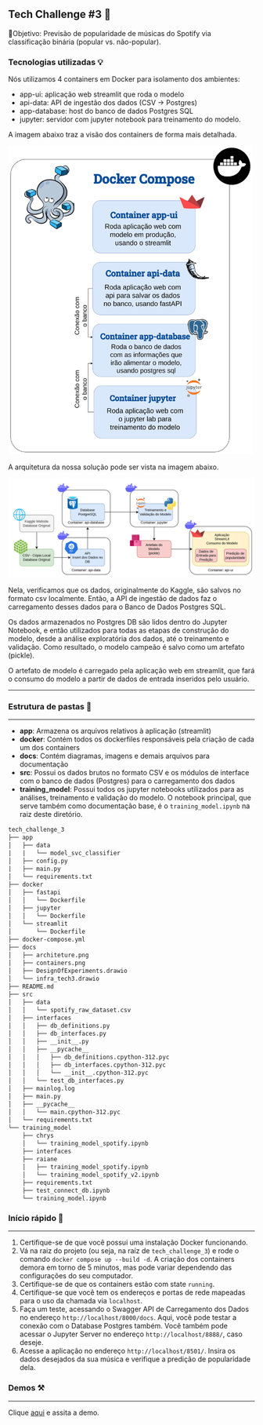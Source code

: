 ## Tech Challenge #3 **🧩**

🎯Objetivo: Previsão de popularidade de músicas do Spotify via classificação binária (popular vs. não-popular).

### **Tecnologias utilizadas 💡**

Nós utilizamos 4 containers em Docker para isolamento dos ambientes:
* app-ui: aplicação web streamlit que roda o modelo
* api-data: API de ingestão dos dados (CSV -> Postgres)
* app-database: host do banco de dados Postgres SQL
* jupyter: servidor com jupyter notebook para treinamento do modelo.

A imagem abaixo traz a visão dos containers de forma mais detalhada.
<!-- ![containers](docs/containers.png) -->
<img src="docs/containers.png" alt="containers" width="500"/>

A arquitetura da nossa solução pode ser vista na imagem abaixo.
<!-- ![architeture](docs/architeture.png) -->
<img src="docs/architeture.png" alt="architeture" width="800"/>

Nela, verificamos que os dados, originalmente do Kaggle, são salvos no formato csv localmente. Então, a API de ingestão de dados faz o carregamento desses dados para o Banco de Dados Postgres SQL. 

Os dados armazenados no Postgres DB são lidos dentro do Jupyter Notebook, e então utilizados para todas as etapas de construção do modelo, desde a análise exploratória dos dados, até o treinamento e validação. Como resultado, o modelo campeão é salvo como um artefato (pickle). 

O artefato de modelo é carregado pela aplicação web em streamlit, que fará o consumo do modelo a partir de dados de entrada inseridos pelo usuário.

---

### Estrutura de pastas **📂**

---

* **app**: Armazena os arquivos relativos à aplicação (streamlit)
* **docker**: Contém todos os dockerfiles responsáveis pela criação de cada um dos containers
* **docs**: Contém diagramas, imagens e demais arquivos para documentação
* **src**: Possui os dados brutos no formato CSV e os módulos de interface com o banco de dados (Postgres) para o carregamento dos dados
* **training_model**: Possui todos os jupyter notebooks utilizados para as análises, treinamento e validação do modelo. O notebook principal, que serve também como documentação base, é o `training_model.ipynb` na raiz deste diretório.


```
tech_challenge_3
├── app
│   ├── data
|   |   └── model_svc_classifier
│   ├── config.py
|   ├── main.py
│   └── requirements.txt
├── docker
│   ├── fastapi
│   │   └── Dockerfile
│   ├── jupyter
│   │   └── Dockerfile
│   └── streamlit
│       └── Dockerfile
├── docker-compose.yml
├── docs
│   ├── architeture.png
│   ├── containers.png
│   ├── DesignOfExperiments.drawio
│   └── infra_tech3.drawio
├── README.md
├── src
│   ├── data
│   │   └── spotify_raw_dataset.csv
│   ├── interfaces
│   │   ├── db_definitions.py
│   │   ├── db_interfaces.py
│   │   ├── __init__.py
│   │   ├── __pycache__
│   │   │   ├── db_definitions.cpython-312.pyc
│   │   │   ├── db_interfaces.cpython-312.pyc
│   │   │   └── __init__.cpython-312.pyc
│   │   └── test_db_interfaces.py
│   ├── mainlog.log
│   ├── main.py
│   ├── __pycache__
│   │   └── main.cpython-312.pyc
│   └── requirements.txt
└── training_model
    ├── chrys
    │   └── training_model_spotify.ipynb
    ├── interfaces
    ├── raiane
    │   ├── training_model_spotify.ipynb
    │   └── training_model_spotify_v2.ipynb
    ├── requirements.txt
    ├── test_connect_db.ipynb
    └── training_model.ipynb
```

### Início rápido 🚀

---

1. Certifique-se de que você possui uma instalação Docker funcionando.
2. Vá na raiz do projeto (ou seja, na raíz de `tech_challenge_3`) e rode o comando `docker compose up --build -d`. A criação dos containers demora em torno de 5 minutos, mas pode variar dependendo das configurações do seu computador.
3. Certifique-se de que os containers estão com state `running`.
4. Certifique-se que você tem os endereços e portas de rede mapeadas para o uso da chamada via `localhost`.
5. Faça um teste, acessando o Swagger API de Carregamento dos Dados no endereço `http://localhost/8000/docs`. Aqui, você pode testar a conexão com o Database Postgres também. Você também pode acessar o Jupyter Server no endereço `http://localhost/8888/`, caso deseje.
6. Acesse a aplicação no endereço `http://localhost/8501/`. Insira os dados desejados da sua música e verifique a predição de popularidade dela.

### Demos ⚒️

---

Clique [aqui](https://drive.google.com/file/d/1UBnxC9W6VpCsClhSPbwNGe3lyyaXc6W3/view?usp=sharing) e assita a demo.
